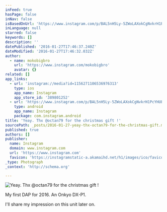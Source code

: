 ```yaml
---
inFeed: true
hasPage: false
inNav: false
isBasedOnUrl: 'https://www.instagram.com/p/BAL5nH5Ly-5ZWoLAXokCgNvkrH1PcYHUE_9Umo0/?taken-by=mokobigbro'
inLanguage: null
starred: false
keywords: []
description: ''
datePublished: '2016-01-27T17:46:37.240Z'
dateModified: '2016-01-27T17:46:32.032Z'
author:
  - name: mokobigbro
    url: 'https://www.instagram.com/mokobigbro'
    avatar: {}
related: []
app_links:
  - url: 'instagram://media?id=1156271106536976313'
    type: ios
    app_name: Instagram
    app_store_id: '389801252'
  - url: 'https://www.instagram.com/p/BAL5nH5Ly-5ZWoLAXokCgNvkrH1PcYHUE_9Umo0/'
    type: android
    app_name: Instagram
    package: com.instagram.android
title: 'Yeay. Thx @octan79 for the christmas gift !'
sourcePath: _posts/2016-01-27-yeay-thx-octan79-for-the-christmas-gift.md
published: true
authors: []
publisher:
  name: Instagram
  domain: www.instagram.com
  url: 'https://www.instagram.com'
  favicon: 'https://instagramstatic-a.akamaihd.net/h1/images/ico/favicon.ico/7cdab0872b15.ico'
_type: Photograph
_context: 'http://schema.org'

---
```

![Yeay&period; Thx &commat;octan79 for the christmas gift &excl;](https://scontent.cdninstagram.com/hphotos-xtf1/t51.2885-15/sh0.08/e35/p640x640/12479349_191739167846746_1757683308_n.jpg)

My first DAP for 2016\. An Onkyo DX-P1\. 

I'll share my impression on this unit later on.